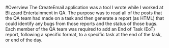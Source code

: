 #Overview
The CreateEmail application was a tool I wrote while I worked at Blizzard Entertainment in QA.  The purpose was to read all of the posts that the QA team had made on a task and then generate a report (as HTML) that could identify any bugs from those reports and the status of those bugs.  Each member of the QA team was required to add an End of Task (EoT) report, following a specific format, to a specific task at the end of the task, or end of the day.
